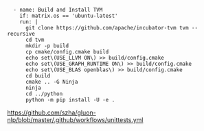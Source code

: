       - name: Build and Install TVM
        if: matrix.os == 'ubuntu-latest'
        run: |
          git clone https://github.com/apache/incubator-tvm tvm --recursive
          cd tvm
          mkdir -p build
          cp cmake/config.cmake build
          echo set\(USE_LLVM ON\) >> build/config.cmake
          echo set\(USE_GRAPH_RUNTIME ON\) >> build/config.cmake
          echo set\(USE_BLAS openblas\) >> build/config.cmake
          cd build
          cmake .. -G Ninja
          ninja
          cd ../python
          python -m pip install -U -e .

https://github.com/szha/gluon-nlp/blob/master/.github/workflows/unittests.yml
